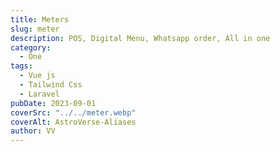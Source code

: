 ```yaml
---
title: Meters
slug: meter
description: POS, Digital Menu, Whatsapp order, All in one
category:
  - One
tags:
  - Vue js
  - Tailwind Css
  - Laravel
pubDate: 2023-09-01
coverSrc: "../../meter.webp"
coverAlt: AstroVerse-Aliases
author: VV
---
```

